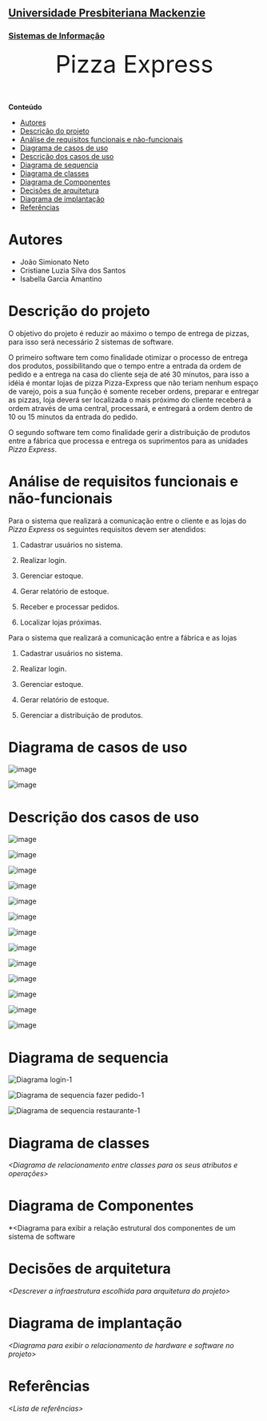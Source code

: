 <h2><a href= "https://www.mackenzie.br">Universidade Presbiteriana Mackenzie</a></h2>
<h3><a href= "https://www.mackenzie.br/graduacao/sao-paulo-higienopolis/sistemas-de-informacao">Sistemas de Informação</a></h3>


<font size="+12"><center>
Pizza Express
</center></font>

**Conteúdo**

- [Autores](#autores)
- [Descrição do projeto](#descrição-do-projeto)
- [Análise de requisitos funcionais e não-funcionais](#análise-de-requisitos-funcionais-e-não-funcionais)
- [Diagrama de casos de uso](#diagrama-de-casos-de-uso)
- [Descrição dos casos de uso](#descrição-dos-casos-de-uso)
- [Diagrama de sequencia](#diagrama-de-sequencia)
- [Diagrama de classes](#diagrama-de-classes)
- [Diagrama de Componentes](#diagrama-de-componentes)
- [Decisões de arquitetura](#decisões-de-arquitetura)
- [Diagrama de implantação](#diagrama-de-implantação)
- [Referências](#referências)


# Autores

* João Simionato Neto
* Cristiane Luzia Silva dos Santos
* Isabella Garcia Amantino


# Descrição do projeto

O objetivo do projeto é reduzir ao máximo o tempo de entrega de pizzas, para isso será necessário 2 sistemas de software.

O primeiro software tem como finalidade otimizar o processo de entrega dos produtos, possibilitando que o tempo entre a entrada da ordem de pedido e a entrega na casa do cliente seja de até 30 minutos, para isso a idéia é montar lojas de pizza Pizza-Express que não teriam nenhum espaço de varejo, pois a sua função é somente receber ordens, preparar e entregar as pizzas, loja deverá ser localizada o mais próximo do cliente receberá a ordem através de uma central, processará, e entregará a ordem dentro de 10 ou 15 minutos da entrada do pedido.

O segundo software tem como finalidade gerir a distribuição de produtos entre a fábrica que processa e entrega os suprimentos para as unidades _Pizza Express_.
# Análise de requisitos funcionais e não-funcionais

Para o sistema que realizará a comunicação entre o cliente e as lojas do _Pizza Express_ os seguintes requisitos devem ser atendidos: 


1. Cadastrar usuários no sistema.


2. Realizar login.


3. Gerenciar estoque.


4. Gerar relatório de estoque.


5. Receber e processar pedidos.


6. Localizar lojas próximas.



Para o sistema que realizará a comunicação entre a fábrica e as lojas

1. Cadastrar usuários no sistema.


2. Realizar login.


3. Gerenciar estoque.


4. Gerar relatório de estoque.


5. Gerenciar a distribuição de produtos.


# Diagrama de casos de uso

![image](https://github.com/Hello-Kitty-Mack/Pizza-Express/assets/85938643/b3c22f30-8264-4bf7-a4c3-1055d86ace88)

![image](https://github.com/Hello-Kitty-Mack/Pizza-Express/assets/85938643/f17b3a3d-88dd-4742-b655-e0c117b68fc3)


# Descrição dos casos de uso

![image](https://github.com/Hello-Kitty-Mack/Pizza-Express/assets/85938643/7f2699ca-72fc-4fa2-b32e-f76f0a6182cd)

![image](https://github.com/Hello-Kitty-Mack/Pizza-Express/assets/85938643/c12f37a9-0aee-453c-b10e-3bcec1338922)

![image](https://github.com/Hello-Kitty-Mack/Pizza-Express/assets/85938643/a66504bc-9c9a-4495-9277-ba558e50a4c7)

![image](https://github.com/Hello-Kitty-Mack/Pizza-Express/assets/85938643/bbe9bdea-c7fb-4895-b61f-ccab1fcda5a5)

![image](https://github.com/Hello-Kitty-Mack/Pizza-Express/assets/85938643/e2f7633f-b501-410f-a42d-ea8b15d1d4a1)

![image](https://github.com/Hello-Kitty-Mack/Pizza-Express/assets/85938643/76c7bf8a-fb86-4f3d-8d99-a1a1cb30a04a)

![image](https://github.com/Hello-Kitty-Mack/Pizza-Express/assets/85938643/3a20c102-2fa5-4609-8466-22cff024fd5a)

![image](https://github.com/Hello-Kitty-Mack/Pizza-Express/assets/85938643/8d81b4fb-4520-4673-bf33-ca0239a36f72)

![image](https://github.com/Hello-Kitty-Mack/Pizza-Express/assets/85938643/668e8a5d-10f5-47b5-82c8-6d312064773d)

![image](https://github.com/Hello-Kitty-Mack/Pizza-Express/assets/85938643/a66e27e5-a94b-4d3c-8c82-a1302a6c1d66)

![image](https://github.com/Hello-Kitty-Mack/Pizza-Express/assets/85938643/7b74dbfc-d4de-4c3f-97b5-312a05a0524c)

![image](https://github.com/Hello-Kitty-Mack/Pizza-Express/assets/85938643/ce3776a5-4eab-47bd-bd48-572ffe328c29)

![image](https://github.com/Hello-Kitty-Mack/Pizza-Express/assets/85938643/8214a396-31f6-43e4-81ef-d735058214b5)

# Diagrama de sequencia

![Diagrama login-1](https://github.com/Hello-Kitty-Mack/Pizza-Express/assets/85938643/63def356-89b8-45bf-9584-c0b8c9bc50d9)

![Diagrama de sequencia fazer pedido-1](https://github.com/Hello-Kitty-Mack/Pizza-Express/assets/85938643/68df9fa6-3eee-4b1c-a749-16b0e444e29e)

![Diagrama de sequencia restaurante-1](https://github.com/Hello-Kitty-Mack/Pizza-Express/assets/85938643/021fed44-1eab-4a57-bd9c-9dc0b765704c)



# Diagrama de classes

*&lt;Diagrama de relacionamento entre classes para os seus atributos e operações&gt;*

# Diagrama de Componentes

*&lt;Diagrama para exibir a relação estrutural dos componentes de um sistema de software

# Decisões de arquitetura

*&lt;Descrever a infraestrutura escolhida para arquitetura do projeto&gt;*

# Diagrama de implantação

*&lt;Diagrama para exibir o relacionamento de hardware e software no projeto&gt;*

# Referências

*&lt;Lista de referências&gt;*
